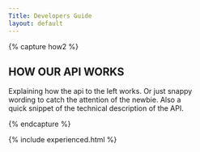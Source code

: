 ```yaml
---
Title: Developers Guide
layout: default
---
```


{% capture how2 %}

## HOW OUR API WORKS

Explaining how the api to the left works. Or just snappy  
wording to catch the attention of the newbie. Also a  
quick snippet of the technical description of the API.  

{% endcapture %}


{% include experienced.html %}